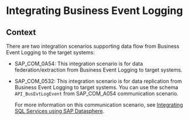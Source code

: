 <!-- loio30e65caffd4f4548a8e31ee1201f4861 -->

# Integrating Business Event Logging



<a name="loio30e65caffd4f4548a8e31ee1201f4861__section_myp_tfj_ncc"/>

## Context

There are two integration scenarios supporting data flow from Business Event Logging to the target systems:

-   SAP\_COM\_0A54: This integration scenario is for data federation/extraction from Business Event Logging to target systems.

-   SAP\_COM\_0532: This integration scenario is for data replication from Business Event Logging to target systems. You can use the schema `API_BusEvtLogEvent` from SAP\_COM\_A054 communication scenario.

    For more information on this communication scenario, see [Integrating SQL Services using SAP Datasphere](https://help.sap.com/docs/SAP_S4HANA_CLOUD/0f69f8fb28ac4bf48d2b57b9637e81fa/a91d39c3ea494344897fca7bc9578b85.html).


